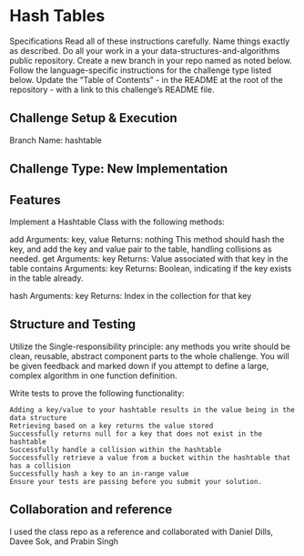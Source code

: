 # Hash Tables

Specifications
Read all of these instructions carefully.
Name things exactly as described.
Do all your work in a your data-structures-and-algorithms public repository.
Create a new branch in your repo named as noted below.
Follow the language-specific instructions for the challenge type listed below.
Update the “Table of Contents” - in the README at the root of the repository - with a link to this challenge’s README file.

## Challenge Setup & Execution

Branch Name: hashtable

## Challenge Type: New Implementation

## Features

Implement a Hashtable Class with the following methods:

add
    Arguments: key, value
    Returns: nothing
    This method should hash the key, and add the key and value pair to the table, handling collisions as needed.
get
    Arguments: key
    Returns: Value associated with that key in the table
contains
    Arguments: key
    Returns: Boolean, indicating if the key exists in the table already.

hash
    Arguments: key
    Returns: Index in the collection for that key

## Structure and Testing

Utilize the Single-responsibility principle: any methods you write should be clean, reusable, abstract component parts to the whole challenge. You will be given feedback and marked down if you attempt to define a large, complex algorithm in one function definition.

Write tests to prove the following functionality:

    Adding a key/value to your hashtable results in the value being in the data structure
    Retrieving based on a key returns the value stored
    Successfully returns null for a key that does not exist in the hashtable
    Successfully handle a collision within the hashtable
    Successfully retrieve a value from a bucket within the hashtable that has a collision
    Successfully hash a key to an in-range value
    Ensure your tests are passing before you submit your solution.

## Collaboration and reference

I used the class repo as a reference and collaborated with Daniel Dills, Davee Sok, and Prabin Singh
